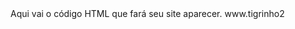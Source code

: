 <!DOCTYPE html>
<html lang="pt-br">
  <head>
    <title>Whatsapp 2 </title>
    <meta charset="utf-8">
  </head>
  <body>
    Aqui vai o código HTML que fará seu site aparecer.
  </body>www.tigrinho2
</html
